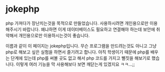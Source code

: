 # jokephp
php 가져다가 장난치는것을 목적으로 만들었습니다. 사용하시려면 개인용으로만 이용해주시기 바랍니다. 왜냐하면 이게 데이터베이스도 필요하고 연결해야 하는데 보안에 취약해서 개인용으로만 이용하시는것이 좋습니다.

이름과 같이 이 페이지는 jokephp입니다. 무슨 프로그램을 만드려는것도 아니고 그냥 php로 해보고 싶은 실험을 하면서 즐기려고 합니다. 아직 학생이기 때문에 php를 배우는 단계에 있는데 php를 써볼 곳도 없고 해서 php 코드를 가지고 뻘짓을 해보기로 했습니다. 이렇게 여러 기능을 막 사용해보다 보면 깨닫는게 있겠지요 ㅋㅋ...;;
